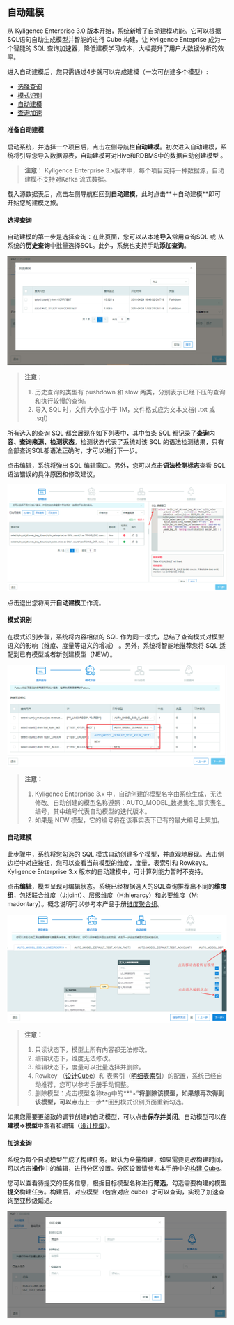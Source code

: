 ## 自动建模

从 Kyligence Enterprise 3.0 版本开始，系统新增了自动建模功能。它可以根据SQL语句自动生成模型并智能的进行 Cube 构建，让 Kyligence Enteprise 成为一个智能的 SQL 查询加速器，降低建模学习成本，大幅提升了用户大数据分析的效率。

进入自动建模后，您只需通过4步就可以完成建模（一次可创建多个模型）: 

- [选择查询](#选择查询)
- [模式识别](#模式识别)
- [自动建模](#自动建模)
- [查询加速](#加速查询)



#### 准备自动建模

启动系统，并选择一个项目后，点击左侧导航栏**自动建模**。初次进入自动建模，系统将引导您导入数据源表，自动建模可对Hive和RDBMS中的数据自动创建模型 。

> **注意**： Kyligence Enterprise 3.x版本中，每个项目支持一种数据源，自动建模不支持对Kafka 流式数据。

载入源数据表后，点击左侧导航栏回到**自动建模**，此时点击**＋自动建模**即可开始您的建模之旅。

#### 选择查询

自动建模的第一步是选择查询：在此页面，您可以从本地**导入**常用查询SQL 或 从系统的**历史查询**中批量选择SQL。此外，系统也支持手动**添加查询**。

![导入历史查询](images/SQL_input_edit/SQL_history.cn.png)

> **注意**：
>
> 1. 历史查询的类型有 pushdown 和 slow 两类，分别表示已经下压的查询和执行较慢的查询。
> 2. 导入 SQL 时，文件大小应小于 1M，文件格式应为文本文档( .txt 或 .sql）

所有选入的查询 SQL 都会展现在如下列表中，其中每条 SQL 都记录了**查询内容、查询来源、检测状态**。检测状态代表了系统对该 SQL 的语法检测结果，只有全部查询SQL都语法正确时，才可以进行下一步。

点击编辑，系统将弹出 SQL 编辑窗口。另外，您可以点击**语法检测标志**查看 SQL 语法错误的具体原因和修改建议。

![查看具体原因](images/SQL_input_edit/SQL_wrong_2.cn.png)

点击退出您将离开**自动建模**工作流。

#### 模式识别

在模式识别步骤，系统将内容相似的 SQL 作为同一模式，总结了查询模式对模型语义的影响（维度、度量等语义的增减） 。另外，系统将智能地推荐您将 SQL 适配到已有模型或者新创建模型（NEW）。

![目标模型](images/pattern/pattern_target_model.cn.png)

> **注意：**
>
> 1. Kyligence Enterprise 3.x 中，自动创建的模型名字由系统生成，无法修改。自动创建的模型名称遵照：AUTO\_MODEL\_数据集名\_事实表名\_编号，其中编号代表自动模型的迭代版本。
> 2. 如果是 NEW 模型，它的编号将在该事实表下已有的最大编号上累加。

#### 自动建模

此步骤中，系统将您勾选的 SQL 模式自动创建多个模型，并直观地展现。点击侧边栏中对应按钮，您可以查看当前模型的维度，度量，表索引和 Rowkeys。Kyligence Enterprise 3.x 版本的自动建模中，可计算列能力暂时不支持。

点击**编辑**，模型呈现可编辑状态。系统已经根据选入的SQL查询推荐出不同的**维度组**，包括联合维度（J:joint）、层级维度（H:hierarcy）和必要维度（M: madontary）。概念说明可以参考本产品手册[维度聚合组](../model/cube/aggregation_group.cn.md)。

![自动建模页面](images/model/model_edit_check.cn.png)

> **注意：**
>
> 1. 只读状态下，模型上所有内容都无法修改。
> 2. 编辑状态下，维度无法修改。
> 3. 编辑状态下，度量可以批量选择并删除。
> 4. Rowkey （[设计Cube](../model/cube/create_cube.cn.md)）和 表索引（[明细表索引](../model/cube/table_index.cn.md)）的配置，系统已经自动推荐，您可以参考手册手动调整。
> 5. 删除模型：点击模型名称tag中的**“×”**将删除该模型，如果想再次得到该模型，可以点击**上一步**回到模式识别页面重新勾选。

如果您需要更细致的调节创建的自动模型，可以点击**保存并关闭**。自动模型可以在**建模→模型**中查看和编辑（[设计模型](../model/data_modeling.cn.md)）。

#### 加速查询

系统为每个自动模型生成了构建任务。默认为全量构建，如果需要更改构建时间，可以点击**操作**中的编辑，进行分区设置。分区设置请参考本手册中的[构建 Cube](../model/build_cube.cn.md)。

您可以查看待提交的任务信息，根据目标模型名称进行**筛选**，勾选需要构建的模型**提交**构建任务。构建后，对应模型（包含对应 cube）才可以查询，实现了加速查询至亚秒级延迟。

![编辑分区设置](images/building/partition_edit.cn.png)